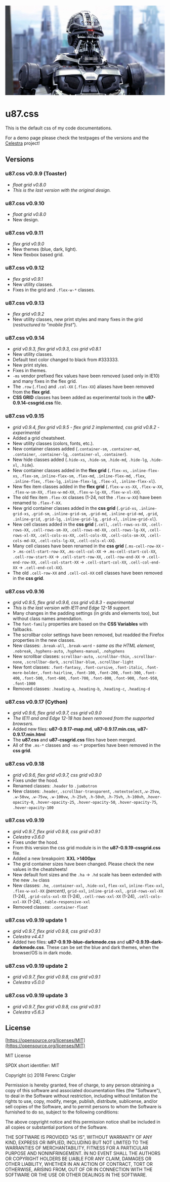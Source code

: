 ![U-87-Cyber-Combat-Unit.jpg](https://github.com/Serrin/u87.css/raw/master/U-87-Cyber-Combat-Unit.jpg "U-87-Cyber-Combat-Unit.jpg")


# u87.css

This is the default css of my code documentations.

For a demo page please check the testpages of the versions and the [Celestra](https://github.com/Serrin/Celestra) project!


## Versions

### __u87.css v0.9.9 (Toaster)__
- _float grid v0.8.0_
- _This is the last version with the original design._

### u87.css v0.9.10
- _float grid v0.8.0_
- New design.

### u87.css v0.9.11
- _flex grid v0.9.0_
- New themes (blue, dark, light).
- New flexbox based grid.

### u87.css v0.9.12
- _flex grid v0.9.1_
- New utility classes.
- Fixes in the grid and `.flex-w-*` classes.

### u87.css v0.9.13
- _flex grid v0.9.2_
- New utility classes, new print styles and many fixes in the grid (_restructured to "mobile first"_).

### u87.css v0.9.14
- _grid v0.9.3, flex grid v0.9.3, css grid v0.8.1_
- New utility classes.
- Default text color changed to black from #333333.
- New print styles.
- Fixes in themes.
- `-ms` vendor prefixed flex values have been removed (used only in IE10) and many fixes in the flex grid.
- The `.row` (`.flex`) and `.col-XX` (`.flex-XX`) aliases have been removed from the __flex grid__.
- __CSS GRID__ classes has been added as experimental tools in the __u87-0.9.14-cssgrid.css__ file.

### u87.css v0.9.15
- _grid v0.9.4, flex grid v0.9.5 - flex grid 2 implemented, css grid v0.8.2 - experimental_
- Added a grid cheatsheet.
- New utility classes (colors, fonts, etc.).
- New container classes added (`.container-sm`, `.container-md`,  `.container`, `.container-lg`, `.container-xl`, `.container`).
- New hide classes added (`.hide-xs`, `.hide-sm`, `.hide-md`, `.hide-lg`, `.hide-xl`, `.hide`).
- New container classes added in the __flex grid__ (`.flex-xs`, `.inline-flex-xs`, `.flex-sm`, .`inline-flex-sm`, `.flex-md`, `.inline-flex-md`, `.flex`, `.inline-flex`, `.flex-lg`, .`inline-flex-lg`, `.flex-xl`, `.inline-flex-xl`).
- New flex item classes added in the __flex grid__ (`.flex-w-xs-XX`, `.flex-w-XX`, `.flex-w-sm-XX`, `.flex-w-md-XX`, `.flex-w-lg-XX`, `.flex-w-xl-XX`).
- The old flex item `.flex-XX` classes (1-24, not the `.flex-w-XX`) have been renamed to `.flex-f-XX`.
- New grid container classes added in the __css grid__ (`.grid-xs`, `.inline-grid-xs`, `.grid-sm`, `.inline-grid-sm`, `.grid-md`, `.inline-grid-md`, `.grid`, `.inline-grid`, `.grid-lg`, `.inline-grid-lg`, `.grid-xl`, `.inline-grid-xl`).
- New cell classes added in the __css grid__ (`.cell`, `.cell-rows-xs-XX`, `.cell-rows-XX`, `.cell-rows-sm-XX`, `.cell-rows-md-XX`, `.cell-rows-lg-XX`, `.cell-rows-xl-XX`, `.cell-cols-xs-XX`, `.cell-cols-XX`, `.cell-cols-sm-XX`, `.cell-cols-md-XX`, `.cell-cols-lg-XX`, `.cell-cols-xl-XX`).
- Many cell classes have been renamed in the __css grid__ (`.ms-cell-row-XX` -> `.ms-cell-start-row-XX`, `.ms-cell-col-XX` -> `.ms-cell-start-col-XX`, `.cell-row-start-XX` -> `.cell-start-row-XX`, `.cell-row-end-XX` -> `.cell-end-row-XX`, `.cell-col-start-XX` -> `.cell-start-col-XX`, `.cell-col-end-XX` -> `.cell-end-col-XX`).
- The old `.cell-row-XX` and `.cell-col-XX` cell classes have been removed in the __css grid__.

### u87.css v0.9.16
- _grid v0.9.5, flex grid v0.9.6, css grid v0.8.3 - experimental_
- _This is the last version with IE11 and Edge 12-18 support._
- Many changes in the padding settings (in grids and elements too), but without class names amendation.
- The `font-family` properties are based on the __CSS Variables__ with fallbacks.
- The scrollbar color settings have been removed, but readded the Firefox properties in the new classes.
- New classes: `.break-all`, `.break-word` _- same as the HTML element_, `.nobreak`, `.hyphens-auto`, `.hyphens-manual`, `.nohyphens`
- New scrollbar classes: `scrollbar-auto`, `.scrollbar-thin`, `.scrollbar-none`, `.scrollbar-dark`, `.scrollbar-blue`, `.scrollbar-light`
- New font classes: `.font-fantasy`, `.font-cursive`, `.font-italic`, `.font-more-bolder`, `.font-hairline`, `.font-100`, `.font-200`, `.font-300`, `.font-400`, `.font-500`, `.font-600`, `.font-700`, `.font-800`, `.font-900`, `.font-950`, `.font-1000`
- Removed classes: `.heading-a`, `.heading-b`, `.heading-c`, `.heading-d`

### u87.css v0.9.17 (Cython)
- _grid v0.9.6, flex grid v0.9.7, css grid v0.9.0_
- _The IE11 and and Edge 12-18 has been removed from the supported browsers._
- Added new files: __u87-0.9.17-map.md__, __u87-0.9.17.min.css__, __u87-0.9.17.min.html__
- The __u87.css__ and __u87-cssgrid.css__ files have been merged.
- All of the `.ms-*` classes and `-ms-*` properties have been removed in the __css grid__.

### u87.css v0.9.18
- _grid v0.9.6, flex grid v0.9.7, css grid v0.9.0_
- Fixes under the hood.
- Renamed classes: `.header` to `.jumbotron`
- New classes: `.header`, `.scrollbar-transparent`, `.notextselect`,`.w-25vw`, `.w-50vw`, `.w-75vw`, `.w-100vw`, `.h-25vh`, `.h-50vh`, `.h-75vh`, `.h-100vh`, `.hover-opacity-0`, `.hover-opacity-25`, `.hover-opacity-50`, `.hover-opacity-75`, `.hover-opacity-100`

### u87.css v0.9.19
- _grid v0.9.7, flex grid v0.9.8, css grid v0.9.1_
- _Celestra v3.6.0_
- Fixes under the hood.
- From this version the css grid module is in the __u87-0.9.19-cssgrid.css__ file.
- Added a new breakpoint: __XXL >1400px__
- The grid container sizes have been changed. Please check the new values in the cheatsheets!
- New default font sizes and the `.ha` -> `.hd` scale has been extended with the new `.he` class
- New classes: `.he`, `.container-xxl`, `.hide-xxl`, `flex-xxl`, `inline-flex-xxl`, `.flex-w-xxl-XX` _(percent)_, `grid-xxl`, `inline-grid-xxl`, `.grid-rows-xxl-XX` (1-24), `.grid-cols-xxl-XX` (1-24), `.cell-rows-xxl-XX` (1-24), `.cell-cols-xxl-XX` (1-24), `.table-responsive-xxl`
- Removed classes: `.container-float`

### u87.css v0.9.19 update 1
- _grid v0.9.7, flex grid v0.9.8, css grid v0.9.1_
- _Celestra v4.4.1_
- Added two files: __u87-0.9.19-blue-darkmode.css__ and __u87-0.9.19-dark-darkmode.css__. These can be set the blue and dark themes, when the browser/OS is in dark mode.

### u87.css v0.9.19 update 2
- _grid v0.9.7, flex grid v0.9.8, css grid v0.9.1_
- _Celestra v5.0.0_

### u87.css v0.9.19 update 3
- _grid v0.9.7, flex grid v0.9.8, css grid v0.9.1_
- _Celestra v5.6.3_

## License

[https://opensource.org/licenses/MIT](https://opensource.org/licenses/MIT)

MIT License

SPDX short identifier: MIT

Copyright (c) 2018 Ferenc Czigler

Permission is hereby granted, free of charge, to any person obtaining a copy
of this software and associated documentation files (the "Software"), to deal
in the Software without restriction, including without limitation the rights
to use, copy, modify, merge, publish, distribute, sublicense, and/or sell
copies of the Software, and to permit persons to whom the Software is
furnished to do so, subject to the following conditions:

The above copyright notice and this permission notice shall be included in all
copies or substantial portions of the Software.

THE SOFTWARE IS PROVIDED "AS IS", WITHOUT WARRANTY OF ANY KIND, EXPRESS OR
IMPLIED, INCLUDING BUT NOT LIMITED TO THE WARRANTIES OF MERCHANTABILITY,
FITNESS FOR A PARTICULAR PURPOSE AND NONINFRINGEMENT. IN NO EVENT SHALL THE
AUTHORS OR COPYRIGHT HOLDERS BE LIABLE FOR ANY CLAIM, DAMAGES OR OTHER
LIABILITY, WHETHER IN AN ACTION OF CONTRACT, TORT OR OTHERWISE, ARISING FROM,
OUT OF OR IN CONNECTION WITH THE SOFTWARE OR THE USE OR OTHER DEALINGS IN THE
SOFTWARE.
